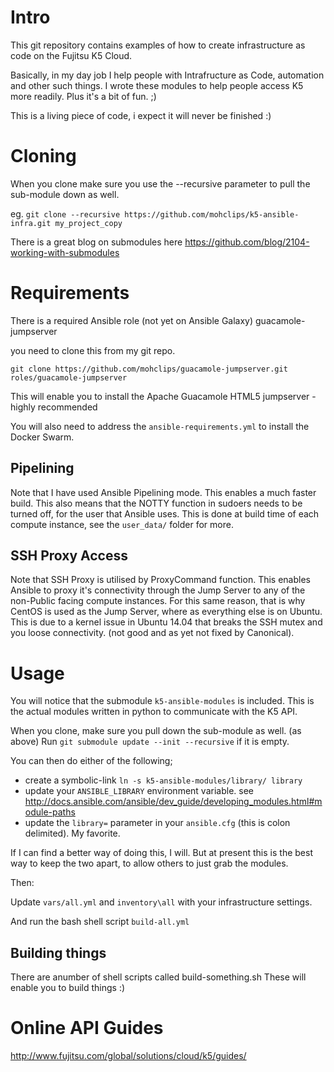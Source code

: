 # Intro

This git repository contains examples of how to create infrastructure as code on the Fujitsu K5 Cloud.

Basically, in my day job I help people with Intrafructure as Code, automation and other such things.  I wrote these modules to help people access K5 more readily.  Plus it's a bit of fun. ;)


This is a living piece of code, i expect it will never be finished :)

# Cloning

When you clone make sure you use the --recursive parameter to pull the sub-module down as well.

eg. ```git clone --recursive https://github.com/mohclips/k5-ansible-infra.git my_project_copy```

There is a great blog on submodules here https://github.com/blog/2104-working-with-submodules

# Requirements

There is a required Ansible role (not yet on Ansible Galaxy) guacamole-jumpserver

you need to clone this from my git repo.

```git clone https://github.com/mohclips/guacamole-jumpserver.git roles/guacamole-jumpserver```

This will enable you to install the Apache Guacamole HTML5 jumpserver - highly recommended

You will also need to address the ```ansible-requirements.yml``` to install the Docker Swarm.

## Pipelining

Note that I have used Ansible Pipelining mode.  This enables a much faster build.   This also means that the NOTTY function in sudoers needs to be turned off, for the user that Ansible uses.   This is done at build time of each compute instance, see the ```user_data/``` folder for more.

## SSH Proxy Access

Note that SSH Proxy is utilised by ProxyCommand function.  This enables Ansible to proxy it's connectivity through the Jump Server to any of the non-Public facing compute instances.
For this same reason, that is why CentOS is used as the Jump Server, where as everything else is on Ubuntu.  This is due to a kernel issue in Ubuntu 14.04 that breaks the SSH mutex and you loose connectivity. (not good and as yet not fixed by Canonical).

# Usage

You will notice that the submodule ```k5-ansible-modules``` is included.  This is the actual modules written in python to communicate with the K5 API.

When you clone, make sure you pull down the sub-module as well. (as above)
Run ```git submodule update --init --recursive``` if it is empty.

You can then do either of the following;
* create a symbolic-link ```ln -s k5-ansible-modules/library/ library```
* update your ```ANSIBLE_LIBRARY``` environment variable. see http://docs.ansible.com/ansible/dev_guide/developing_modules.html#module-paths
* update the ```library=``` parameter in your ```ansible.cfg``` (this is colon delimited). My favorite.

If I can find a better way of doing this, I will. But at present this is the best way to keep the two apart, to allow others to just grab the modules. 

Then:

Update ```vars/all.yml``` and ```inventory\all``` with your infrastructure settings.

And run the bash shell script ```build-all.yml```

## Building things

There are anumber of shell scripts called build-something.sh  These will enable you to build things :)

# Online API Guides

http://www.fujitsu.com/global/solutions/cloud/k5/guides/ 



